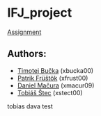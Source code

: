 # IFJ_project
[Assignment](ifj2022.pdf)
## Authors:
  - [Timotej Bučka](https://github.com/TimothyBucka) (xbucka00)
  - [Patrik Früštök](https://github.com/Patrick0482) (xfrust00)
  - [Daniel Mačura](https://github.com/DanielMacura) (xmacur09)
  - [Tobiáš Štec](https://github.com/Tobsterr58) (xstect00)

tobias dava test
